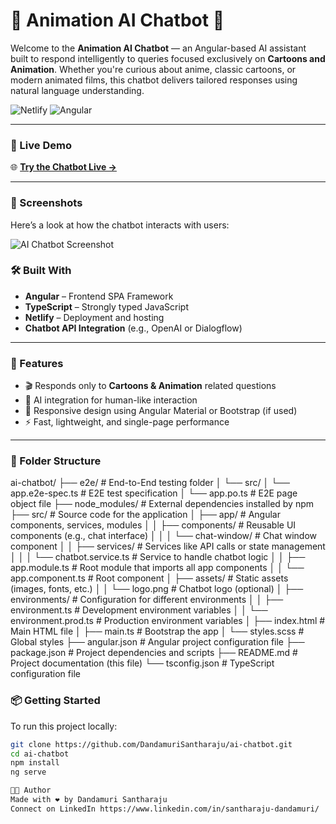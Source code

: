 # 🎨 Animation AI Chatbot 🤖

Welcome to the **Animation AI Chatbot** — an Angular-based AI assistant built to respond intelligently to queries focused exclusively on **Cartoons and Animation**. Whether you're curious about anime, classic cartoons, or modern animated films, this chatbot delivers tailored responses using natural language understanding.

![Netlify](https://img.shields.io/badge/Deployed%20on-Netlify-blue?style=flat-square)
![Angular](https://img.shields.io/badge/Angular-Framework-DD0031?style=flat-square&logo=angular&logoColor=white)

---

### 🚀 Live Demo

🌐 **[Try the Chatbot Live →](https://animationai.netlify.app/)**

---

### 📸 Screenshots

Here’s a look at how the chatbot interacts with users:

![AI Chatbot Screenshot](src/assets/screenshots/chatbot-demo.png)

### 🛠️ Built With

- **Angular** – Frontend SPA Framework
- **TypeScript** – Strongly typed JavaScript
- **Netlify** – Deployment and hosting
- **Chatbot API Integration** (e.g., OpenAI or Dialogflow)

---

### 🎯 Features

- 🎬 Responds only to **Cartoons & Animation** related questions
- 🤖 AI integration for human-like interaction
- 📱 Responsive design using Angular Material or Bootstrap (if used)
- ⚡ Fast, lightweight, and single-page performance

---

### 📂 Folder Structure

ai-chatbot/
├── e2e/                     # End-to-End testing folder
│   └── src/
│       └── app.e2e-spec.ts   # E2E test specification
│       └── app.po.ts         # E2E page object file
├── node_modules/             # External dependencies installed by npm
├── src/                      # Source code for the application
│   ├── app/                  # Angular components, services, modules
│   │   ├── components/       # Reusable UI components (e.g., chat interface)
│   │   │   └── chat-window/  # Chat window component
│   │   ├── services/         # Services like API calls or state management
│   │   │   └── chatbot.service.ts  # Service to handle chatbot logic
│   │   ├── app.module.ts     # Root module that imports all app components
│   │   └── app.component.ts  # Root component
│   ├── assets/               # Static assets (images, fonts, etc.)
│   │   └── logo.png          # Chatbot logo (optional)
│   ├── environments/         # Configuration for different environments
│   │   ├── environment.ts    # Development environment variables
│   │   └── environment.prod.ts  # Production environment variables
│   ├── index.html            # Main HTML file
│   ├── main.ts               # Bootstrap the app
│   └── styles.scss           # Global styles
├── angular.json              # Angular project configuration file
├── package.json              # Project dependencies and scripts
├── README.md                 # Project documentation (this file)
└── tsconfig.json             # TypeScript configuration file

### 📦 Getting Started

To run this project locally:

```bash
git clone https://github.com/DandamuriSantharaju/ai-chatbot.git
cd ai-chatbot
npm install
ng serve

👨‍💻 Author
Made with ❤️ by Dandamuri Santharaju
Connect on LinkedIn https://www.linkedin.com/in/santharaju-dandamuri/
